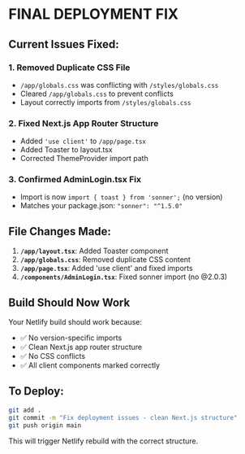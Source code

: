 # FINAL DEPLOYMENT FIX

## Current Issues Fixed:

### 1. Removed Duplicate CSS File
- `/app/globals.css` was conflicting with `/styles/globals.css`
- Cleared `/app/globals.css` to prevent conflicts
- Layout correctly imports from `/styles/globals.css`

### 2. Fixed Next.js App Router Structure
- Added `'use client'` to `/app/page.tsx`
- Added Toaster to layout.tsx
- Corrected ThemeProvider import path

### 3. Confirmed AdminLogin.tsx Fix
- Import is now `import { toast } from 'sonner';` (no version)
- Matches your package.json: `"sonner": "^1.5.0"`

## File Changes Made:

1. **`/app/layout.tsx`**: Added Toaster component
2. **`/app/globals.css`**: Removed duplicate CSS content
3. **`/app/page.tsx`**: Added 'use client' and fixed imports
4. **`/components/AdminLogin.tsx`**: Fixed sonner import (no @2.0.3)

## Build Should Now Work

Your Netlify build should work because:
- ✅ No version-specific imports
- ✅ Clean Next.js app router structure  
- ✅ No CSS conflicts
- ✅ All client components marked correctly

## To Deploy:
```bash
git add .
git commit -m "Fix deployment issues - clean Next.js structure"
git push origin main
```

This will trigger Netlify rebuild with the correct structure.